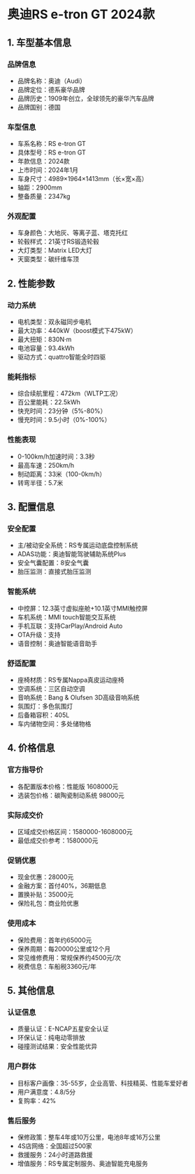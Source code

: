 # 奥迪RS e-tron GT 2024款

## 1. 车型基本信息
### 品牌信息
- 品牌名称：奥迪（Audi）
- 品牌定位：德系豪华品牌
- 品牌历史：1909年创立，全球领先的豪华汽车品牌
- 品牌国别：德国

### 车型信息
- 车系名称：RS e-tron GT
- 具体型号：RS e-tron GT
- 年款信息：2024款
- 上市时间：2024年1月
- 车身尺寸：4989×1964×1413mm（长×宽×高）
- 轴距：2900mm
- 整备质量：2347kg

### 外观配置
- 车身颜色：大地灰、等离子蓝、塔克托红
- 轮毂样式：21英寸RS锻造轮毂
- 大灯类型：Matrix LED大灯
- 天窗类型：碳纤维车顶

## 2. 性能参数
### 动力系统
- 电机类型：双永磁同步电机
- 最大功率：440kW（boost模式下475kW）
- 最大扭矩：830N·m
- 电池容量：93.4kWh
- 驱动方式：quattro智能全时四驱

### 能耗指标
- 综合续航里程：472km（WLTP工况）
- 百公里能耗：22.5kWh
- 快充时间：23分钟（5%-80%）
- 慢充时间：9.5小时（0%-100%）

### 性能表现
- 0-100km/h加速时间：3.3秒
- 最高车速：250km/h
- 制动距离：33米（100-0km/h）
- 转弯半径：5.7米

## 3. 配置信息
### 安全配置
- 主/被动安全系统：RS专属运动底盘控制系统
- ADAS功能：奥迪智能驾驶辅助系统Plus
- 安全气囊配置：8安全气囊
- 胎压监测：直接式胎压监测

### 智能系统
- 中控屏：12.3英寸虚拟座舱+10.1英寸MMI触控屏
- 车机系统：MMI touch智能交互系统
- 手机互联：支持CarPlay/Android Auto
- OTA升级：支持
- 语音控制：奥迪智能语音助手

### 舒适配置
- 座椅材质：RS专属Nappa真皮运动座椅
- 空调系统：三区自动空调
- 音响系统：Bang & Olufsen 3D高级音响系统
- 氛围灯：多色氛围灯
- 后备箱容积：405L
- 车内储物空间：多处储物格

## 4. 价格信息
### 官方指导价
- 各配置版本价格：性能版 1608000元
- 选装包价格：碳陶瓷制动系统 98000元

### 实际成交价
- 区域成交价格区间：1580000-1608000元
- 最低成交价参考：1580000元

### 促销优惠
- 现金优惠：28000元
- 金融方案：首付40%，36期低息
- 置换补贴：35000元
- 保险礼包：商业险优惠

### 使用成本
- 保险费用：首年约65000元
- 保养周期：每20000公里或12个月
- 常见维修费用：常规保养约4500元/次
- 税费信息：车船税3360元/年

## 5. 其他信息
### 认证信息
- 质量认证：E-NCAP五星安全认证
- 环保认证：纯电动零排放
- 碰撞测试结果：安全性能优异

### 用户群体
- 目标客户画像：35-55岁，企业高管、科技精英、性能车爱好者
- 用户满意度：4.8/5分
- 复购率：42%

### 售后服务
- 保修政策：整车4年或10万公里，电池8年或16万公里
- 4S店网络：全国超过500家
- 救援服务：24小时道路救援
- 增值服务：RS专属定制服务、奥迪智能充电服务